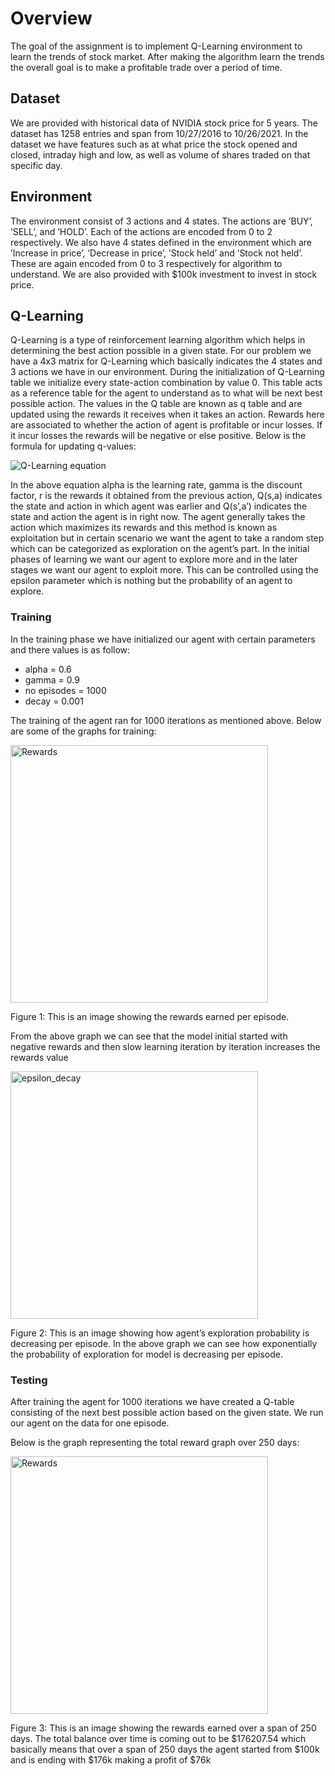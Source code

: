 # Overview

The goal of the assignment is to implement Q-Learning environment to learn
the trends of stock market. After making the algorithm learn the trends the
overall goal is to make a profitable trade over a period of time.

## Dataset
We are provided with historical data of NVIDIA stock price for 5 years. The
dataset has 1258 entries and span from 10/27/2016 to 10/26/2021. In the
dataset we have features such as at what price the stock opened and closed,
intraday high and low, as well as volume of shares traded on that specific day.

## Environment
The environment consist of 3 actions and 4 states. The actions are ’BUY’,
’SELL’, and ’HOLD’. Each of the actions are encoded from 0 to 2 respectively.
We also have 4 states defined in the environment which are ’Increase in price’,
’Decrease in price’, ’Stock held’ and ’Stock not held’. These are again encoded
from 0 to 3 respectively for algorithm to understand. We are also provided with
$100k investment to invest in stock price.

## Q-Learning
Q-Learning is a type of reinforcement learning algorithm which helps in determining
the best action possible in a given state. For our problem we have a
4x3 matrix for Q-Learning which basically indicates the 4 states and 3 actions
we have in our environment. During the initialization of Q-Learning table we
initialize every state-action combination by value 0. This table acts as a reference
table for the agent to understand as to what will be next best possible
action. The values in the Q table are known as q table and are updated using
the rewards it receives when it takes an action. Rewards here are associated
to whether the action of agent is profitable or incur losses. If it incur losses
the rewards will be negative or else positive. Below is the formula for updating
q-values:

![Q-Learning equation](https://user-images.githubusercontent.com/47882482/150589583-cd3b143f-dfdc-43d0-af58-c0cfd93b9175.png)

In the above equation alpha is the learning rate, gamma is the discount factor, r is the
rewards it obtained from the previous action, Q(s,a) indicates the state and
action in which agent was earlier and Q(s’,a’) indicates the state and action the
agent is in right now. The agent generally takes the action which maximizes
its rewards and this method is known as exploitation but in certain scenario we
want the agent to take a random step which can be categorized as exploration on
the agent’s part. In the initial phases of learning we want our agent to explore
more and in the later stages we want our agent to exploit more. This can be
controlled using the epsilon parameter which is nothing but the probability of
an agent to explore.

### Training
In the training phase we have initialized our agent with certain parameters and
there values is as follow:

* alpha = 0.6
* gamma = 0.9
* no episodes = 1000
* decay = 0.001

The training of the agent ran for 1000 iterations as mentioned above. Below are
some of the graphs for training:

<img width="412" alt="Rewards" src="https://user-images.githubusercontent.com/47882482/150590038-c9397f22-3e30-4892-af3a-664c1af84eff.png">

Figure 1: This is an image showing the rewards earned per episode.

From the above graph we can see that the model initial started with negative
rewards and then slow learning iteration by iteration increases the rewards value

<img width="396" alt="epsilon_decay" src="https://user-images.githubusercontent.com/47882482/150590247-a1796f3f-2bae-4578-8ef5-383272603c20.png">

Figure 2: This is an image showing how agent’s exploration probability is decreasing
per episode.
In the above graph we can see how exponentially the probability of exploration
for model is decreasing per episode.

### Testing
After training the agent for 1000 iterations we have created a Q-table consisting
of the next best possible action based on the given state. We run our agent on
the data for one episode.

Below is the graph representing the total reward graph over 250 days:

<img width="412" alt="Rewards" src="https://user-images.githubusercontent.com/47882482/150590417-f967ed97-ee64-45bd-a64e-6d232362eb5f.png">

Figure 3: This is an image showing the rewards earned over a span of 250 days.
The total balance over time is coming out to be $176207.54 which basically
means that over a span of 250 days the agent started from $100k and is ending
with $176k making a profit of $76k
